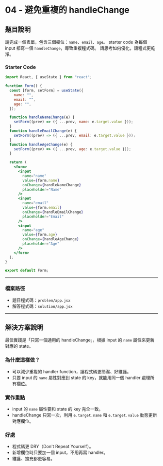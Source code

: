 # 04 - 避免重複的 handleChange

## 題目說明

請完成一個表單，包含三個欄位：`name`、`email`、`age`。
starter code 為每個 input 都寫一個 `handleChange`，導致重複程式碼。
請思考如何優化，讓程式更乾淨。

### Starter Code

```jsx
import React, { useState } from "react";

function Form() {
  const [form, setForm] = useState({
    name: "",
    email: "",
    age: "",
  });

  function handleNameChange(e) {
    setForm((prev) => ({ ...prev, name: e.target.value }));
  }
  function handleEmailChange(e) {
    setForm((prev) => ({ ...prev, email: e.target.value }));
  }
  function handleAgeChange(e) {
    setForm((prev) => ({ ...prev, age: e.target.value }));
  }

  return (
    <form>
      <input
        name="name"
        value={form.name}
        onChange={handleNameChange}
        placeholder="Name"
      />
      <input
        name="email"
        value={form.email}
        onChange={handleEmailChange}
        placeholder="Email"
      />
      <input
        name="age"
        value={form.age}
        onChange={handleAgeChange}
        placeholder="Age"
      />
    </form>
  );
}

export default Form;
```

---

### 檔案路徑

- 題目程式碼：`problem/app.jsx`
- 解答程式碼：`solution/app.jsx`

---

## 解決方案說明

最佳實踐是「只寫一個通用的 handleChange」，根據 input 的 `name` 屬性來更新對應的 state。

### 為什麼這樣做？

- 可以減少重複的 handler function，讓程式碼更簡潔、好維護。
- 只要 input 的 `name` 屬性對應到 state 的 key，就能用同一個 handler 處理所有欄位。

### 實作重點

- input 的 `name` 屬性要和 state 的 key 完全一致。
- handleChange 只寫一次，利用 `e.target.name` 和 `e.target.value` 動態更新對應欄位。

### 好處

- 程式碼更 DRY（Don't Repeat Yourself）。
- 新增欄位時只要加一個 input，不用再寫 handler。
- 維護、擴充都更容易。
